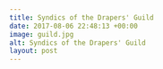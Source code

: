 ```yaml
---
title: Syndics of the Drapers' Guild
date: 2017-08-06 22:48:13 +00:00
image: guild.jpg
alt: Syndics of the Drapers' Guild
layout: post
---
```

